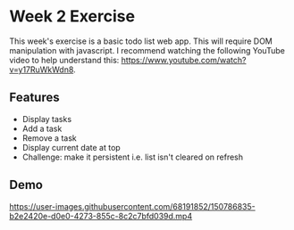 # Week 2 Exercise

This week's exercise is a basic todo list web app. This will require DOM manipulation with javascript. I recommend watching the following YouTube video to help understand this: https://www.youtube.com/watch?v=y17RuWkWdn8.

## Features
- Display tasks
- Add a task
- Remove a task
- Display current date at top
- Challenge: make it persistent i.e. list isn't cleared on refresh

## Demo
https://user-images.githubusercontent.com/68191852/150786835-b2e2420e-d0e0-4273-855c-8c2c7bfd039d.mp4

